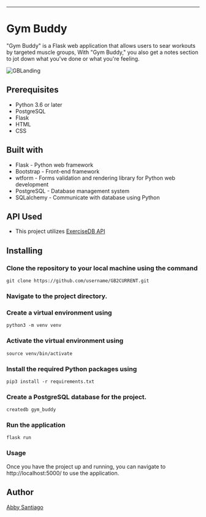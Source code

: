 

- - -

# Gym Buddy
"Gym Buddy" is a Flask web application that allows users to sear workouts by targeted muscle groups, With "Gym Buddy," you also get a notes section to jot down what you've done or what you're feeling.
    
![GBLanding](GBLanding.png)

## Prerequisites
- Python 3.6 or later
- PostgreSQL
- Flask
- HTML
- CSS


## Built with
- Flask - Python web framework
- Bootstrap - Front-end framework
- wtform - Forms validation and rendering library for Python web development
- PostgreSQL - Database management system
- SQLalchemy - Communicate with database using Python

## API Used

- This project utilizes [ExerciseDB API](https://rapidapi.com/justin-WFnsXH_t6/api/exercisedb)


## Installing
### Clone the repository to your local machine using the command  
    git clone https://github.com/username/GB2CURRENT.git
### Navigate to the project directory.
### Create a virtual environment using   
    python3 -m venv venv
### Activate the virtual environment using  
    
    source venv/bin/activate
### Install the required Python packages using  
    
    pip3 install -r requirements.txt
### Create a PostgreSQL database for the project.
    createdb gym_buddy
### Run the application
    flask run

### Usage
Once you have the project up and running, you can navigate to http://localhost:5000/ to use the application. 



## Author
[Abby Santiago](https://www.linkedin.com/in/asanti-1011/)